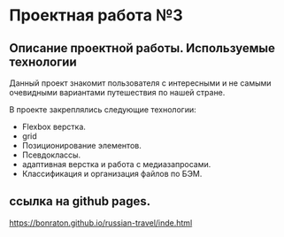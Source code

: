 # Проектная работа №3  


## **Описание проектной работы. Используемые технологии** 
 
 
Данный проект знакомит пользователя с интересными и не самыми очевидными вариантами путешествия по нашей стране. 
 
В проекте закреплялись следующие технологии: 
- Flexbox верстка.
- grid
- Позиционирование элементов. 
- Псевдоклассы.
- адаптивная верстка и работа с медиазапросами.
- Классификация и организация файлов по БЭМ.  

## ссылка на github pages. 
https://bonraton.github.io/russian-travel/inde.html
